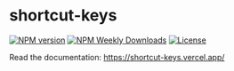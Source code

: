 shortcut-keys
===========

[![NPM version](https://badgen.net/npm/v/shortcut-keys)](https://www.npmjs.com/package/shortcut-keys)
[![NPM Weekly Downloads](https://badgen.net/npm/dw/shortcut-keys)](https://www.npmjs.com/package/shortcut-keys)
[![License](https://badgen.net/npm/license/shortcut-keys)](https://www.npmjs.com/package/shortcut-keys)

Read the documentation: https://shortcut-keys.vercel.app/
